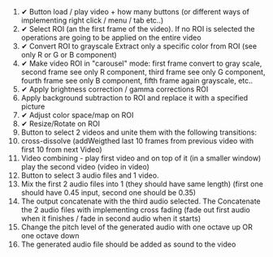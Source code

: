 1. ✔ Button load / play video + how many buttons (or different ways of implementing right click / menu / tab etc..)
2. ✔ Select ROI (an the first frame of the video). If no ROI is selected the operations are going to be applied on the entire video
3. ✔ Convert ROI to grayscale
   Extract only a specific color from ROI (see only R or G or B component)
4. ✔ Make video ROI in "carousel" mode: first frame convert to gray scale, second frame see only R component, third frame see only G component, fourth frame see only B component, fifth frame again grayscale, etc..
5. ✔ Apply brightness correction / gamma corrections ROI
6. Apply background subtraction to ROI and replace it with a specified picture
7. ✔ Adjust color space/map on ROI
8. ✔ Resize/Rotate on ROI
9. Button to select 2 videos and unite them with the following transitions:
10. cross-dissolve (addWeigthed last 10 frames from previous video with first 10 from next Video)
11. Video combining - play first video and on top of it (in a smaller window) play the second video (video in video)
12. Button to select 3 audio files and 1 video.
13. Mix the first 2 audio files into 1 (they should have same length) (first one should have 0.45 input, second one should be 0.35)
14. The output concatenate with the third audio selected. The Concatenate the 2 audio files with implementing cross fading (fade out first audio when it finishes / fade in second audio when it starts)
15. Change the pitch level of the generated audio with one octave up OR one octave down
16. The generated audio file should be added as sound to the video
